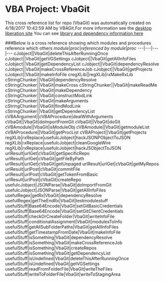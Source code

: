 # VBA Project: VbaGit
This cross reference list for repo (VbaGit) was automatically created on 4/18/2017 10:42:59 AM by VBAGit.For more information see the [desktop liberation site](https://ramblings.mcpher.com/drive-sdk-and-github/getting-your-apps-scripts-to-github/ "desktop liberation")
You can see [library and dependency information here](dependencies.md)

###Below is a cross reference showing which modules and procedures reference which others
*module*|*proc*|*referenced by module*|*proc*
---|---|---|---
cJobject||VbaGit|deleteThisAfterRunningOnce
cJobject||VbaGit|getVGSettings
cJobject||VbaGit|getAllInfoFiles
cJobject||VbaGit|getDependencyList
cJobject||VbaGit|dependencyResolve
cJobject||VbaGit|makeCrossReferenceJob
cJobject||VbaGit|getProjects
cJobject||VbaGit|makeInfoFile
cregXLib||regXLib|rxMakeRxLib
cStringChunker||VbaGit|dependencyResolve
cStringChunker||VbaGit|makeCross
cStringChunker||VbaGit|makeReadMe
cStringChunker||VbaGit|makeDependency
cStringChunker||VbaGit|constructModLink
cStringChunker||VbaGit|makeArguments
cStringChunker||VbaGit|findModLink
cStringChunker||VbaGit|getDependencyList
cVBAArgument||cVBAProcedure|dealWithArguments
cVbaGit||VbaGit|doImportFromGit
cVbaGit||VbaGit|doGit
cVBAmodule||VbaGit|isModuleObj
cVBAmodule||VbaGit|getmoduleList
cVBAProcedure||VbaGit|getProcList
cVBAProject||VbaGit|getProjects
regXLib|rxReplace|usefulcJobject|hackJSONPObjectToJSON
regXLib|rxReplace|usefulcJobject|cleanGoogleWire
regXLib|rxReplace|usefulcJobject|hackJSObjectToJSON
urlResult|urlGet|cVbaGit|getSpecificRepo
urlResult|urlGet|cVbaGit|getFileByPath
urlResult|urlGet|cVbaGit|getUnpaged
urlResult|urlGet|cVbaGit|getMyRepos
urlResult|urlPost|cVbaGit|commitFile
urlResult|urlPost|cVbaGit|getTokenFromBasic
urlResult|urlPost|cVbaGit|createRepo
usefulcJobject|JSONParse|VbaGit|doImportFromGit
usefulcJobject|JSONParse|VbaGit|getAllInfoFiles
usefulRegex|getRx|VbaGit|dependencyResolve
usefulRegex|getTheEndRx|VbaGit|testmodulestuff
usefulStuff|Base64Encode|VbaGit|setGitBasicCredentials
usefulStuff|Base64Encode|VbaGit|setGitClientCredentials
usefulStuff|checkOrCreateFolder|VbaGit|writeInfoFile
usefulStuff|conditionalAssignment|VbaGit|modulesToInfo
usefulStuff|getAllSubFolderPaths|VbaGit|getAllInfoFiles
usefulStuff|getTimestampFromDate|VbaGit|makeInfoFile
usefulStuff|isSomething|VbaGit|dependencyResolve
usefulStuff|isSomething|VbaGit|makeCrossReferenceJob
usefulStuff|isSomething|VbaGit|createRepos
usefulStuff|isSomething|VbaGit|getDependencyList
usefulStuff|isUndefined|VbaGit|deleteThisAfterRunningOnce
usefulStuff|isUndefined|VbaGit|getVGSettings
usefulStuff|readFromFolderFile|VbaGit|writeTheFiles
usefulStuff|writeToFolderFile|VbaGit|writeToStagingArea
